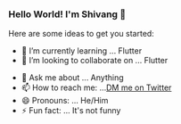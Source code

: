 ### Hello World! I'm Shivang 👋


Here are some ideas to get you started:

<!--- 🔭 I’m currently working on ... -->
- 🌱 I’m currently learning ... Flutter
- 👯 I’m looking to collaborate on ... Flutter
<!--- 🤔 I’m looking for help with ... -->
- 💬 Ask me about ... Anything
- 📫 How to reach me: ...[DM me on Twitter](https://twitter.com/xShikumix)
- 😄 Pronouns: ... He/Him
- ⚡ Fun fact: ... It's not funny

